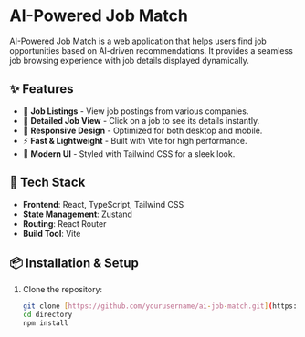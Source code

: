 
# AI-Powered Job Match

AI-Powered Job Match is a web application that helps users find job opportunities based on AI-driven recommendations. It provides a seamless job browsing experience with job details displayed dynamically.

## ✨ Features

- 🏢 **Job Listings** - View job postings from various companies.
- 📄 **Detailed Job View** - Click on a job to see its details instantly.
- 📱 **Responsive Design** - Optimized for both desktop and mobile.
- ⚡ **Fast & Lightweight** - Built with Vite for high performance.
- 🎨 **Modern UI** - Styled with Tailwind CSS for a sleek look.

## 🚀 Tech Stack

- **Frontend**: React, TypeScript, Tailwind CSS
- **State Management**: Zustand
- **Routing**: React Router
- **Build Tool**: Vite

## 📦 Installation & Setup

1. Clone the repository:
   ```sh
   git clone [https://github.com/yourusername/ai-job-match.git](https://github.com/timiebi/job-match.git)
   cd directory
   npm install
